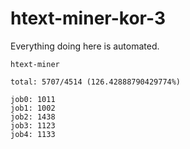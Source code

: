 # htext-miner-kor-3

Everything doing here is automated.

```
htext-miner

total: 5707/4514 (126.42888790429774%)

job0: 1011
job1: 1002
job2: 1438
job3: 1123
job4: 1133
```